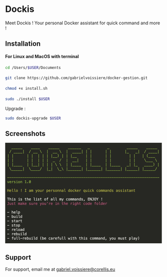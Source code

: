 
# Dockis

Meet Dockis ! Your personal Docker assistant for quick command and more !


## Installation
#### For Linux and  MacOS with terminal

```bash
cd /Users/$USER/Documents

git clone https://github.com/gabrielvoissiere/docker-gestion.git

chmod +x install.sh

sudo ./install $USER
```

Upgrade :

```bash
sudo dockis-upgrade $USER
```
    
## Screenshots

![App Screenshot](https://github.com/gabrielvoissiere/image/blob/main/Capture%20d%E2%80%99e%CC%81cran%202022-05-10%20a%CC%80%2016.23.52.png?raw=true)


## Support

For support, email me at gabriel.voissiere@corellis.eu


